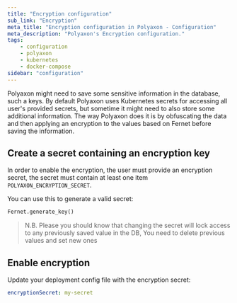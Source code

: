 ```yaml
---
title: "Encryption configuration"
sub_link: "Encryption"
meta_title: "Encryption configuration in Polyaxon - Configuration"
meta_description: "Polyaxon's Encryption configuration."
tags:
    - configuration
    - polyaxon
    - kubernetes
    - docker-compose
sidebar: "configuration"
---
```


Polyaxon might need to save some sensitive information in the database, such a keys. 
By default Polyaxon uses Kubernetes secrets for accessing all user's provided secrets, but sometime it might need to also store some additional information. 
The way Polyaxon does it is by obfuscating the data and then applying an encryption to the values based on Fernet before saving the information.

## Create a secret containing an encryption key

In order to enable the encryption, the user must provide an encryption secret, 
the secret must contain at least one item `POLYAXON_ENCRYPTION_SECRET`.

You can use this to generate a valid secret:

```python
Fernet.generate_key()
```

> N.B. Please you should know that changing the secret will lock access to any previously saved value in the DB, 
You need to delete previous values and set new ones

## Enable encryption

Update your deployment config file with the encryption secret:

```yaml
encryptionSecret: my-secret
```
